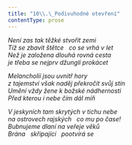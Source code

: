```yaml
---
title: "10\\.\_Podivuhodné otevření"
contentType: prose
---
```


_Není zas tak těžké stvořit zemi  
Tíž se zbavit štětce   co se vrhá v let  
Než je založena dlouhá rovná cesta  
je třeba se nejprv džunglí prokácet_

  

_Melancholií jsou uvnitř hory  
z tajemství však naděj překročit svůj stín  
Umění vždy žene k božské nádhernosti  
Před kterou i nebe čím dál míň_

  

_V jeskyních tam skrytých v tichu nebe  
na ostrovech rajských   co mu po čase!  
Bubnujeme dlaní na veřeje věků  
Brána   skřípající   pootvírá se_

